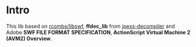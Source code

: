# Intro

This lib based on [rcombs/libswf](https://github.com/rcombs/libswf), **ffdec_lib** from [jpexs-decompiler](https://github.com/jindrapetrik/jpexs-decompiler) and Adobe **SWF FILE FORMAT SPECIFICATION**, **ActionScript Virtual Machine 2 (AVM2) Overview**.
